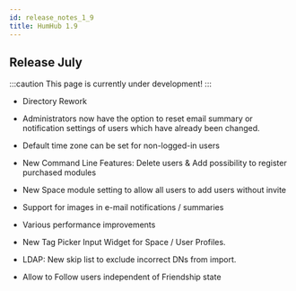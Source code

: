 ```yaml
---
id: release_notes_1_9
title: HumHub 1.9
---
```


## Release July


:::caution
This page is currently under development!
:::


- Directory Rework

- Administrators now have the option to reset email summary or notification settings of users which have already been changed. 
- Default time zone can be set for non-logged-in users 
- New Command Line Features: Delete users & Add possibility to register purchased modules
- New Space module setting to allow all users to add users without invite
- Support for images in e-mail notifications / summaries
- Various performance improvements 
- New Tag Picker Input Widget for Space / User Profiles.
- LDAP: New skip list to exclude incorrect DNs from import. 
- Allow to Follow users independent of Friendship state
